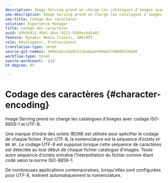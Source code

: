 ```yaml
---
description: Image Serving prend en charge les catalogues d’images avec codage ISO-8859-1 et UTF-8.
seo-description: Image Serving prend en charge les catalogues d’images avec codage ISO-8859-1 et UTF-8.
seo-title: Codage des caractères
solution: Experience Manager
title: Codage des caractères
uuid: dfb56411-40d1-4bac-9213-9104ecba2a02
feature: Dynamic Media Classic, SDK/API
role: Développeur, Professionnel
translation-type: tm+mt
source-git-commit: 469d1a5c43a972116a8a2efb0de5708800130a99
workflow-type: tm+mt
source-wordcount: '113'
ht-degree: 0%

---
```



# Codage des caractères {#character-encoding}

Image Serving prend en charge les catalogues d’images avec codage ISO-8859-1 et UTF-8.

Une marque d’ordre des octets (BOM) est utilisée pour spécifier le codage de chaque fichier. Pour UTF-8, la nomenclature est la séquence d’octets `EF BB BF`. Le codage UTF-8 est supposé lorsque cette séquence de caractères est détectée au tout début de chaque fichier catalogue d’images. Toute autre séquence d’octets entraîne l’interprétation du fichier comme étant codé selon la norme ISO-8859-1.

De nombreuses applications contemporaines, lorsqu&#39;elles sont configurées pour UTF-8, insèrent automatiquement la nomenclature.
